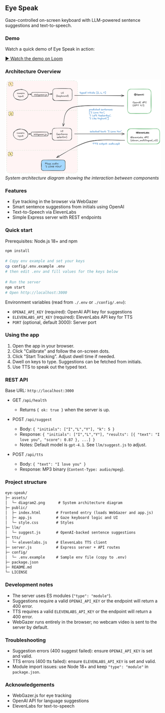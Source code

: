 ## Eye Speak

Gaze-controlled on-screen keyboard with LLM-powered sentence suggestions and text-to-speech.

### Demo

Watch a quick demo of Eye Speak in action:

[▶️ Watch the demo on Loom](https://www.loom.com/share/4e7e0c610fa3414289f5fc3b04dea56c?sid=dc1db2d7-9d7f-4035-a6fc-bb3dbfbd126d)

### Architecture Overview

![Eye Speak Architecture Diagram](./assets/diagram2.png)
_System architecture diagram showing the interaction between components_

### Features

- Eye tracking in the browser via WebGazer
- Smart sentence suggestions from initials using OpenAI
- Text-to-Speech via ElevenLabs
- Simple Express server with REST endpoints

### Quick start

Prerequisites: Node.js 18+ and npm

```bash
npm install

# Copy env example and set your keys
cp config/.env.example .env
# then edit .env and fill values for the keys below

# Run the server
npm start
# Open http://localhost:3000
```

Environment variables (read from `./.env` or `./config/.env`):

- `OPENAI_API_KEY` (required): OpenAI API key for suggestions
- `ELEVENLABS_API_KEY` (required): ElevenLabs API key for TTS
- `PORT` (optional, default 3000): Server port

### Using the app

1. Open the app in your browser.
2. Click "Calibrate" and follow the on-screen dots.
3. Click "Start Tracking". Adjust dwell time if needed.
4. Dwell on keys to type. Suggestions can be fetched from initials.
5. Use TTS to speak out the typed text.

### REST API

Base URL: `http://localhost:3000`

- GET `/api/health`

  - Returns `{ ok: true }` when the server is up.

- POST `/api/suggest`

  - Body: `{ "initials": ["I","L","Y"], "k": 5 }`
  - Response: `{ "initials": ["I","L","Y"], "results": [{ "text": "I love you", "score": 0.87 }, ...] }`
  - Notes: Default model is `gpt-4.1`. See `llm/suggest.js` to adjust.

- POST `/api/tts`
  - Body: `{ "text": "I love you" }`
  - Response: MP3 binary (`Content-Type: audio/mpeg`).

### Project structure

```
eye-speak/
├─ assets/
│  └─ diagram2.png      # System architecture diagram
├─ public/
│  ├─ index.html       # Frontend entry (loads WebGazer and app.js)
│  ├─ app.js           # Gaze keyboard logic and UI
│  └─ style.css        # Styles
├─ llm/
│  └─ suggest.js       # OpenAI-backed sentence suggestions
├─ tts/
│  └─ elevenlabs.js    # ElevenLabs TTS client
├─ server.js           # Express server + API routes
├─ config/
│  └─ .env.example     # Sample env file (copy to .env)
├─ package.json
├─ README.md
└─ LICENSE
```

### Development notes

- The server uses ES modules (`"type": "module"`).
- Suggestions require a valid `OPENAI_API_KEY` or the endpoint will return a 400 error.
- TTS requires a valid `ELEVENLABS_API_KEY` or the endpoint will return a 400 error.
- WebGazer runs entirely in the browser; no webcam video is sent to the server by default.

### Troubleshooting

- Suggestion errors (400 suggest failed): ensure `OPENAI_API_KEY` is set and valid.
- TTS errors (400 tts failed): ensure `ELEVENLABS_API_KEY` is set and valid.
- Module import issues: use Node 18+ and keep `"type": "module"` in `package.json`.

### Acknowledgements

- WebGazer.js for eye tracking
- OpenAI API for language suggestions
- ElevenLabs for text-to-speech
